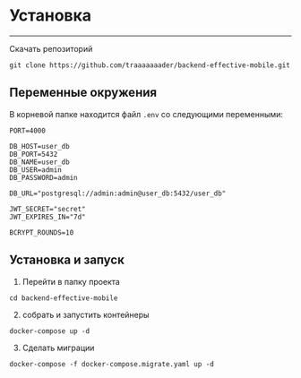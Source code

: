 # Установка

---

Скачать репозиторий

```
git clone https://github.com/traaaaaaader/backend-effective-mobile.git
```

## Переменные окружения

В корневой папке находится файл `.env` со следующими переменными:

```env
PORT=4000

DB_HOST=user_db
DB_PORT=5432
DB_NAME=user_db
DB_USER=admin
DB_PASSWORD=admin

DB_URL="postgresql://admin:admin@user_db:5432/user_db"

JWT_SECRET="secret"
JWT_EXPIRES_IN="7d"

BCRYPT_ROUNDS=10
```

## Установка и запуск

1. Перейти в папку проекта

```
cd backend-effective-mobile
```

2. собрать и запустить контейнеры

```
docker-compose up -d
```

3. Сделать миграции

```
docker-compose -f docker-compose.migrate.yaml up -d
```
